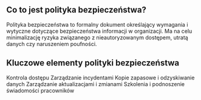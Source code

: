 ## Co to jest polityka bezpieczeństwa?
Polityka bezpieczeństwa to formalny dokument określający wymagania i wytyczne dotyczące bezpieczeństwa informacji w organizacji. Ma na celu minimalizację ryzyka związanego z nieautoryzowanym dostępem, utratą danych czy naruszeniem poufności.

## Kluczowe elementy polityki bezpieczeństwa
Kontrola dostępu
Zarządzanie incydentami
Kopie zapasowe i odzyskiwanie danych
Zarządzanie aktualizacjami i zmianami
Szkolenia i podnoszenie świadomości pracowników